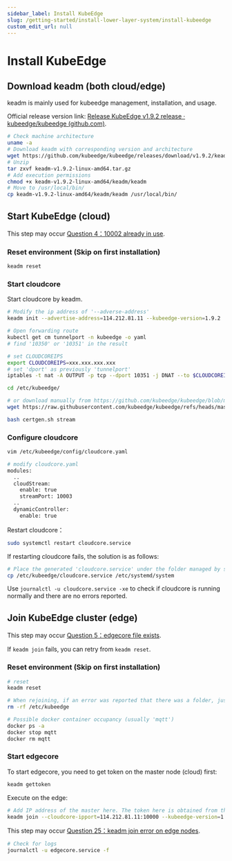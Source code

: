```yaml
---
sidebar_label: Install KubeEdge
slug: /getting-started/install-lower-layer-system/install-kubeedge
custom_edit_url: null
---
```


# Install KubeEdge

## Download keadm (both cloud/edge)

keadm is mainly used for kubeedge management, installation, and usage.

Official release version link: [Release KubeEdge v1.9.2 release · kubeedge/kubeedge (github.com)](https://github.com/kubeedge/kubeedge/releases/).

```bash
# Check machine architecture
uname -a
# Download keadm with corresponding version and architecture
wget https://github.com/kubeedge/kubeedge/releases/download/v1.9.2/keadm-v1.9.2-linux-amd64.tar.gz
# Unzip
tar zxvf keadm-v1.9.2-linux-amd64.tar.gz
# Add execution permissions
chmod +x keadm-v1.9.2-linux-amd64/keadm/keadm 
# Move to /usr/local/bin/
cp keadm-v1.9.2-linux-amd64/keadm/keadm /usr/local/bin/
```

## Start KubeEdge (cloud)

This step may occur [Question 4：10002 already in use](/docs/getting-started/install-lower-layer-system/faqs#question-410002-already-in-use).

### Reset environment (Skip on first installation)

```bash
keadm reset
```

### Start cloudcore

Start cloudcore by keadm.
```bash
# Modify the ip address of '--adverse-address'
keadm init --advertise-address=114.212.81.11 --kubeedge-version=1.9.2

# Open forwarding route
kubectl get cm tunnelport -n kubeedge -o yaml
# find '10350' or '10351' in the result

# set CLOUDCOREIPS
export CLOUDCOREIPS=xxx.xxx.xxx.xxx
# set 'dport' as previously 'tunnelport'
iptables -t nat -A OUTPUT -p tcp --dport 10351 -j DNAT --to $CLOUDCOREIPS:10003

cd /etc/kubeedge/

# or download manually from https://github.com/kubeedge/kubeedge/blob/master/build/tools/certgen.sh
wget https://raw.githubusercontent.com/kubeedge/kubeedge/refs/heads/master/build/tools/certgen.sh

bash certgen.sh stream
```

### Configure cloudcore

```bash
vim /etc/kubeedge/config/cloudcore.yaml

# modify cloudcore.yaml 
modules:
  ..
  cloudStream:
    enable: true
    streamPort: 10003
  ..
  dynamicController:
    enable: true
```

Restart cloudcore：
```bash
sudo systemctl restart cloudcore.service
```

If restarting cloudcore fails, the solution is as follows:
```bash
# Place the generated 'cloudcore.service' under the folder managed by systemctl
cp /etc/kubeedge/cloudcore.service /etc/systemd/system
```

Use `journalctl -u cloudcore.service -xe` to check if cloudcore is running normally and there are no errors reported.

## Join KubeEdge cluster (edge)

This step may occur [Question 5：edgecore file exists](/docs/getting-started/install-lower-layer-system/faqs#question-5edgecore-file-exists).

If `keadm join` fails, you can retry from `keadm reset`.

### Reset environment (Skip on first installation)
```bash
# reset
keadm reset

# When rejoining, if an error was reported that there was a folder, just deleted directly.
rm -rf /etc/kubeedge

# Possible docker container occupancy (usually 'mqtt')
docker ps -a
docker stop mqtt
docker rm mqtt
```

### Start edgecore

To start edgecore, you need to get token on the master node (cloud) first:
```bash
keadm gettoken
```

Execute on the edge:
```bash
# Add IP address of the master here. The token here is obtained from the master
keadm join --cloudcore-ipport=114.212.81.11:10000 --kubeedge-version=1.9.2 --token=9e1832528ae701aba2c4f7dfb49183ab2487e874c8090e68c19c95880cd93b50.eyJhbGciOiJIUzI1NiIsInR5cCI6IkpXVCJ9.eyJleHAiOjE3MTk1NjU4MzF9.1B4su4QwvQy_ZCPs-PIyDT9ixsDozfN1oG4vX59tKDs
```

This step may occur [Question 25：keadm join error on edge nodes](/docs/getting-started/install-lower-layer-system/faqs#question-25keadm-join-error-on-edge-nodes).

```bash
# Check for logs
journalctl -u edgecore.service -f
```


